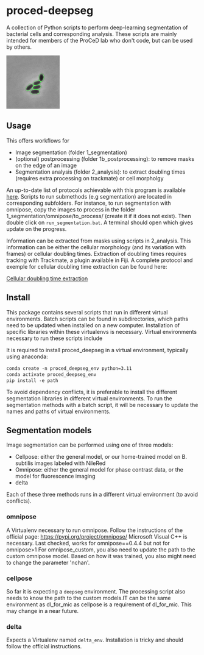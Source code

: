 # proced-deepseg

A collection of Python scripts to perform deep-learning segmentation of bacterial cells and corresponding analysis. These scripts are mainly intended for members of the ProCeD lab who don't code, but can be used by others.

![Growth of S. pneumoniae cells automatically monitored with deep learning](https://github.com/aurelien-barbotin/proced-deepseg/blob/main/illustration/illustration_1-1.gif)

## Usage

This offers workflows for
 - Image segmentation (folder 1_segmentation)
 - (optional) postprocessing (folder 1b_postprocessing): to remove masks on the edge of an image
 - Segmentation analysis (folder 2_analysis): to extract doubling times (requires extra processing on trackmate) or cell morpholgy
 
An up-to-date list of protocols achievable with this program is available [here](https://github.com/aurelien-barbotin/proced-deepseg/blob/main/protocols/). Scripts to run submethods (e.g segmentation) are located in corresponding subfolders. For instance, to run segmentation with omnipose, copy the images to process in the folder 1_segmentation/omnipose/to_process/ (create it if it does not exist). Then double click on `run_segmentation.bat`. A terminal should open which gives update on the progress.

Information can be extracted from masks using scripts in 2_analysis. This information can be either the cellular morphology (and its variation with frames) or cellular doubling times. Extraction of doubling times requires tracking with Trackmate, a plugin available in Fiji. A complete protocol and exemple for cellular doubling time extraction can be found here:

[Cellular doubling time extraction](https://github.com/aurelien-barbotin/proced-deepseg/blob/main/protocols/protocol_divtimes.md)

## Install

This package contains several scripts that run in different virtual environments. Batch scripts can be found in subdirectories, which paths need to be updated when installed on a new computer. Installation of specific libraries within these virtualenvs is necessary. Virtual environments necessary to run these scripts include

It is required to install proced_deepseg in a virtual environment, typically using anaconda:

```
conda create -n proced_deepseg_env python=3.11
conda activate proced_deepseg_env
pip install -e path
```

To avoid dependency conflicts, it is preferable to install the different segmentation libraries in different virtual environments. To run the segmentation methods with a batch script, it will be necessary to update the names and paths of virtual environments.

## Segmentation models

Image segmentation can be performed using one of three models:
 - Cellpose: either the general model, or our home-trained model on B. subtilis images labeled with NileRed
 - Omnipose: either the general model for phase contrast data, or the model for fluorescence imaging
 - delta

Each of these three methods runs in a different virtual environment (to avoid conflicts).

### omnipose
A Virtualenv necessary to run omnipose. Follow the instructions of the official page: https://pypi.org/project/omnipose/
Microsoft Visual C++ is necessary. Last checked, works for omnipose==0.4.4 but not for omnipose>1 For omnipose_custom, you also need to update the path to the custom omnipose model. Based on how it was trained, you also might need to change the parameter 'nchan'.

### cellpose
So far it is expecting a `deepseg` environment. The processing script also needs to know the path to the custom models.IT can be the same environment as dl_for_mic as cellpose is a requirement of dl_for_mic. This may change in a near future.

### delta
Expects a Virtualenv named `delta_env`. Installation is tricky and should follow the official instructions.
